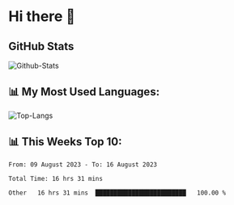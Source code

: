 # Hi there 👋

## GitHub Stats
![Github-Stats](https://github-readme-stats-sigma-five.vercel.app/api?username=ltorson&show_icons=true&theme=radical&count_private=true)

## 📊 My Most Used Languages:
![Top-Langs](https://github-readme-stats-sigma-five.vercel.app/api/top-langs/?username=LTorson&layout=compact&langs_count=10)

## 📊 This Weeks Top 10:
<!--START_SECTION:waka-->

```text
From: 09 August 2023 - To: 16 August 2023

Total Time: 16 hrs 31 mins

Other   16 hrs 31 mins  █████████████████████████   100.00 %
```

<!--END_SECTION:waka-->

